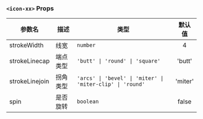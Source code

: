 ### `<icon-xx>` Props

|参数名|描述|类型|默认值|
|---|---|---|:---:|
|strokeWidth|线宽|`number`|4|
|strokeLinecap|端点类型|`'butt' \| 'round' \| 'square'`|'butt'|
|strokeLinejoin|拐角类型|`'arcs' \| 'bevel' \| 'miter' \| 'miter-clip' \| 'round'`|'miter'|
|spin|是否旋转|`boolean`|false|
